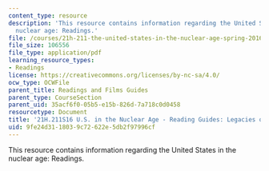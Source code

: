 ```yaml
---
content_type: resource
description: 'This resource contains information regarding the United States in the
  nuclear age: Readings.'
file: /courses/21h-211-the-united-states-in-the-nuclear-age-spring-2016/9fe24d3118039c72622e5db2f97996cf_MIT21H_211S16_Legacies.pdf
file_size: 106556
file_type: application/pdf
learning_resource_types:
- Readings
license: https://creativecommons.org/licenses/by-nc-sa/4.0/
ocw_type: OCWFile
parent_title: Readings and Films Guides
parent_type: CourseSection
parent_uid: 35acf6f0-05b5-e15b-826d-7a718c0d0458
resourcetype: Document
title: '21H.211S16 U.S. in the Nuclear Age - Reading Guides: Legacies of Cold War'
uid: 9fe24d31-1803-9c72-622e-5db2f97996cf
---
```

This resource contains information regarding the United States in the nuclear age: Readings.